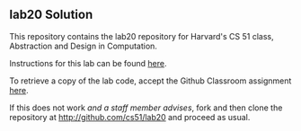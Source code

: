 
## lab20 Solution




This repository contains the lab20 repository for Harvard's
CS 51 class, Abstraction and Design in Computation.

Instructions for this lab can be found
[here](http://cs51.io/labs/lab20).

To retrieve a copy of the lab code, accept the Github Classroom
assignment [here](http://url.cs51.io/lab20).

If this does not work _and a staff member advises_, fork and then
clone the repository at 
<http://github.com/cs51/lab20> and proceed as usual.

